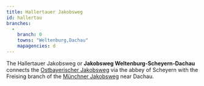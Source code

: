 ```yaml
---
title: Hallertauer Jakobsweg
id: hallertau
branches:
  -
    branch: 0
    towns: "Weltenburg,Dachau"
    mapagencies: d
---
```


The Hallertauer Jakobsweg or **Jakobsweg Weltenburg-Scheyern-Dachau** connects the [Ostbayerischer Jakobsweg][0] via the abbey of Scheyern with the Freising branch of the [Münchner Jakobsweg][1] near Dachau.

[0]: ostbayern.html
[1]: munich.html